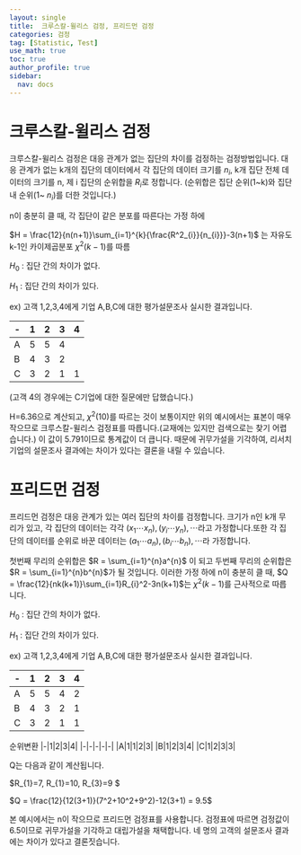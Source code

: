 ```yaml
---
layout: single
title:  크루스칼-윌리스 검정, 프리드먼 검정
categories: 검정
tag: [Statistic, Test]
use_math: true
toc: true
author_profile: true
sidebar:
  nav: docs
---
```

# 크루스칼-윌리스 검정

크루스칼-윌리스 검정은 대응 관계가 없는 집단의 차이를 검정하는 검정방법입니다. 대응 관계가 없는 k개의 집단의 데이터에서 각 집단의 데이터 크기를 $n_i$, k개 집단 전체 데이터의 크기를 n, 제 i 집단의 순위합을 $R_i$로 정합니다. (순위합은 집단 순위(1~k)와 집단 내 순위(1~ $n_i$)를 더한 것입니다.)

n이 충분히 클 때, 각 집단이 같은 분포를 따른다는 가정 하에 

$H = \frac{12}{n(n+1)}\sum_{i=1}^{k}{\frac{R^2_{i}}{n_{i}}}-3(n+1)$ 는 자유도 k-1인 카이제곱분포 $\chi^2(k-1)$를 따름

$H_{0}$ : 집단 간의 차이가 없다.

$H_{1}$ : 집단 간의 차이가 있다.

ex)
고객 1,2,3,4에게 기업 A,B,C에 대한 평가설문조사 실시한 결과입니다.

|-|1|2|3|4|
|-|-|-|-|-|
|A|5|5|4|
|B|4|3|2|
|C|3|2|1|1|

(고객 4의 경우에는 C기업에 대한 질문에만 답했습니다.)

H=6.36으로 계산되고, $\chi^2(10)$를 따르는 것이 보통이지만 위의 예시에서는 표본이 매우 작으므로 크루스칼-윌리스 검정표를 따릅니다.(교재에는 있지만 검색으로는 찾기 어렵습니다.) 이 값이 5.791이므로 통계값이 더 큽니다. 때문에 귀무가설을 기각하여, 리서치 기업의 설문조사 결과에는 차이가 있다는 결론을 내릴 수 있습니다.

# 프리드먼 검정

프리드먼 검정은 대응 관계가 있는 여러 집단의 차이를 검정합니다. 크기가 n인 k개 무리가 있고, 각 집단의 데이터는 각각 $(x_{1} \cdots x_{n}), (y_{i} \cdots y_{n}), \cdots$라고 가정합니다.또한 각 집단의 데이터를 순위로 바꾼 데이터는 $(a_{1} \cdots a_{n}), (b_{i} \cdots b_{n}), \cdots$라 가정합니다.

첫번째 무리의 순위합은 $R = \sum_{i=1}^{n}a^{n}$ 이 되고 두번째 무리의 순위합은 $R = \sum_{i=1}^{n}b^{n}$가 될 것입니다. 이러한 가정 하에 n이 충분히 클 때, $Q = \frac{12}{nk(k+1)}\sum_{i=1}R_{i}^2-3n(k+1)$는 $\chi^2(k-1)$를 근사적으로 따릅니다.

$H_{0}$ : 집단 간의 차이가 없다.

$H_{1}$ : 집단 간의 차이가 있다.

ex)
고객 1,2,3,4에게 기업 A,B,C에 대한 평가설문조사 실시한 결과입니다.

|-|1|2|3|4|
|-|-|-|-|-|
|A|5|5|4|2|
|B|4|3|2|1|
|C|3|2|1|1|

순위변환
|-|1|2|3|4|
|-|-|-|-|-|
|A|1|1|2|3|
|B|1|2|3|4|
|C|1|2|3|3|


Q는 다음과 같이 계산됩니다.

$R_{1}=7, R_{1}=10, R_{3}=9 $

$Q = \frac{12}{12(3+1)}(7^2+10^2+9^2)-12(3+1) = 9.5$

본 예시에서는 n이 작으므로 프리드먼 검정표를 사용합니다. 검정표에 따르면 검정값이 6.5이므로 귀무가설을 기각하고 대립가설을 채택합니다. 네 명의 고객의 설문조사 결과에는 차이가 있다고 결론짓습니다.